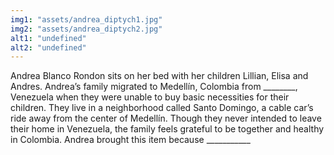 ```yaml
---
img1: "assets/andrea_diptych1.jpg"
img2: "assets/andrea_diptych2.jpg"
alt1: "undefined"
alt2: "undefined" 
---
```

Andrea Blanco Rondon sits on her bed with her children Lillian, Elisa and Andres. Andrea’s family migrated to Medellín, Colombia from ________, Venezuela when they were unable to buy basic necessities for their children. They live in a neighborhood called Santo Domingo, a cable car’s ride away from the center of Medellín. Though they never intended to leave their home in Venezuela, the family feels grateful to be together and healthy in Colombia. Andrea brought this item because ___________